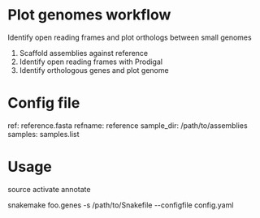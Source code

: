 # Plot genomes workflow
Identify open reading frames and plot orthologs between small genomes

1. Scaffold assemblies against reference
2. Identify open reading frames with Prodigal
3. Identify orthologous genes and plot genome

# Config file

ref: reference.fasta
refname: reference
sample_dir: /path/to/assemblies
samples: samples.list

# Usage

source activate annotate

snakemake foo.genes -s /path/to/Snakefile --configfile config.yaml
